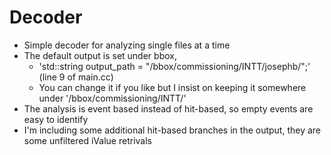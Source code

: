 # Decoder

* Simple decoder for analyzing single files at a time
* The default output is set under bbox,
    * 'std::string output_path = "/bbox/commissioning/INTT/josephb/";' (line 9 of main.cc)
    * You can change it if you like but I insist on keeping it somewhere under '/bbox/commissioning/INTT/'
* The analysis is event based instead of hit-based, so empty events are easy to identify
* I'm including some additional hit-based branches in the output, they are some unfiltered iValue
  retrivals
